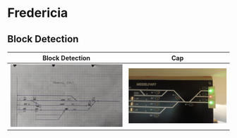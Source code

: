 # Fredericia

## Block Detection

|Block Detection|Cap|
|:---:|:---:|
|![20240303_141540.jpg](./20240303_141540.jpg)|![20240303_130509.jpg](../../Cap-Photo/20240303_130509.jpg)|

